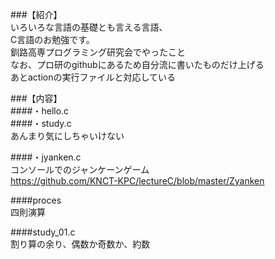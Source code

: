 ###【紹介】  
いろいろな言語の基礎とも言える言語、  
C言語のお勉強です。  
釧路高専プログラミング研究会でやったこと  
なお、プロ研のgithubにあるため自分流に書いたものだけ上げる  
あとactionの実行ファイルと対応している  
  
###【内容】  
####・hello.c  
####・study.c  
あんまり気にしちゃいけない
  
####・jyanken.c  
コンソールでのジャンケーンゲーム  
https://github.com/KNCT-KPC/lectureC/blob/master/Zyanken  
  
####proces  
四則演算  
  
####study_01.c  
割り算の余り、偶数か奇数か、約数  
  